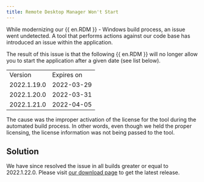 ```yaml
---
title: Remote Desktop Manager Won't Start
---
```

While modernizing our {{ en.RDM }} - Windows build process, an issue went undetected. A tool that performs actions against our code base has introduced an issue within the application.  

The result of this issue is that the following {{ en.RDM }} will no longer allow you to start the application after a given date (see list below).
<table>
	<tr>
		<td>
Version
		</td>
		<td>
Expires on
		</td>
	</tr>
	<tr>
		<td>
2022.1.19.0
		</td>
		<td>
2022-03-29
		</td>
	</tr>
	<tr>
		<td>
2022.1.20.0
		</td>
		<td>
2022-03-31
		</td>
	</tr>
	<tr>
		<td>
2022.1.21.0
		</td>
		<td>
2022-04-05
		</td>
	</tr>
</table>

The cause was the improper activation of the license for the tool during the automated build process. In other words, even though we held the proper licensing, the license information was not being passed to the tool.
## Solution
We have since resolved the issue in all builds greater or equal to 2022.1.22.0. Please visit [our download page](https://devolutions.net/remote-desktop-manager/home/download) to get the latest release.
